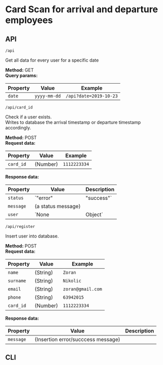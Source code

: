 # Card Scan for arrival and departure employees

## API

```
/api 
```

Get all data for every user for a specific date

**Method:** GET  
**Query params:** 

| Property | Value | Example |
| --- | --- | --- |
| `date` | `yyyy-mm-dd` | `/api?date=2019-10-23` |

```
/api/card_id
```

Check if a user exists.  
Writes to database the arrival timestamp or departure timestamp accordingly.  

**Method:** POST  
**Request data:** 

| Property | Value | Example |
| --- | --- | --- |
| `card_id` |  (Number) | `1112223334` |

**Response data:** 

| Property | Value | Description |
| --- | --- | --- |
| `status` | `"error" | "success"` |  |
| `message` | (a status message) |  |
| `user` | `None | Object` | Returns the User data |


```
/api/register
```

Insert user into database.  

**Method:** POST  
**Request data:**  

| Property | Value | Example |
| --- | --- | --- |
| `name` |  (String) | `Zoran` |
| `surname` |  (String) | `Nikolic` |
| `email` |  (String) | `zoran@gmail.com` |
| `phone` |  (String) | `63942015` |
| `card_id` |  (Number) | `1112223334` |

**Response data:** 

| Property | Value | Description |
| --- | --- | --- |
| `message` | (Insertion error/succcess message) |  |


## CLI

